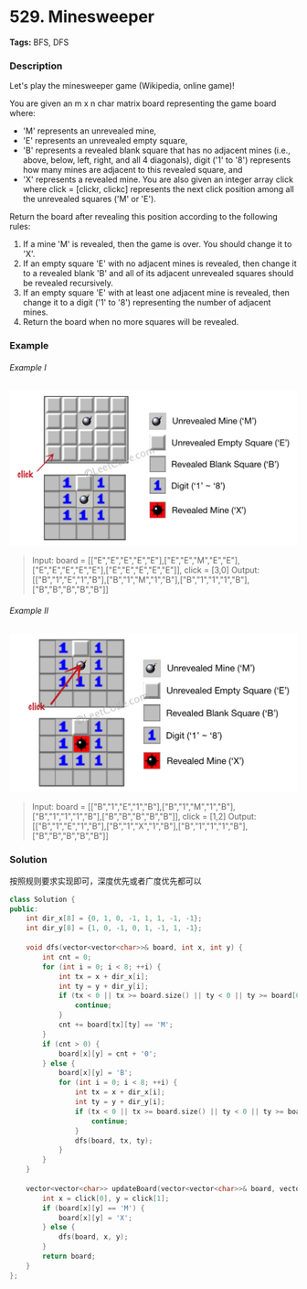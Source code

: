 # 529. Minesweeper

**Tags:** BFS, DFS

### Description

Let's play the minesweeper game (Wikipedia, online game)!

You are given an m x n char matrix board representing the game board where:

- 'M' represents an unrevealed mine,
- 'E' represents an unrevealed empty square,
- 'B' represents a revealed blank square that has no adjacent mines (i.e., above, below, left, right, and all 4 diagonals),
digit ('1' to '8') represents how many mines are adjacent to this revealed square, and
- 'X' represents a revealed mine.
You are also given an integer array click where click = [clickr, clickc] represents the next click position among all the unrevealed squares ('M' or 'E').

Return the board after revealing this position according to the following rules:

1. If a mine 'M' is revealed, then the game is over. You should change it to 'X'.
2. If an empty square 'E' with no adjacent mines is revealed, then change it to a revealed blank 'B' and all of its adjacent unrevealed squares should be revealed recursively.
3. If an empty square 'E' with at least one adjacent mine is revealed, then change it to a digit ('1' to '8') representing the number of adjacent mines.
4. Return the board when no more squares will be revealed.

### Example

###### Example I

![](./untitled.jpeg)

> Input: board = [["E","E","E","E","E"],["E","E","M","E","E"],["E","E","E","E","E"],["E","E","E","E","E"]], click = [3,0]
> Output: [["B","1","E","1","B"],["B","1","M","1","B"],["B","1","1","1","B"],["B","B","B","B","B"]]

###### Example II

![](./untitled-2.jpeg)

> Input: board = [["B","1","E","1","B"],["B","1","M","1","B"],["B","1","1","1","B"],["B","B","B","B","B"]], click = [1,2]
> Output: [["B","1","E","1","B"],["B","1","X","1","B"],["B","1","1","1","B"],["B","B","B","B","B"]]

### Solution

按照规则要求实现即可，深度优先或者广度优先都可以

```c++
class Solution {
public:
    int dir_x[8] = {0, 1, 0, -1, 1, 1, -1, -1};
    int dir_y[8] = {1, 0, -1, 0, 1, -1, 1, -1};

    void dfs(vector<vector<char>>& board, int x, int y) {
        int cnt = 0;
        for (int i = 0; i < 8; ++i) {
            int tx = x + dir_x[i];
            int ty = y + dir_y[i];
            if (tx < 0 || tx >= board.size() || ty < 0 || ty >= board[0].size()) {
                continue;
            }
            cnt += board[tx][ty] == 'M';
        }
        if (cnt > 0) {
            board[x][y] = cnt + '0';
        } else {
            board[x][y] = 'B';
            for (int i = 0; i < 8; ++i) {
                int tx = x + dir_x[i];
                int ty = y + dir_y[i];
                if (tx < 0 || tx >= board.size() || ty < 0 || ty >= board[0].size() || board[tx][ty] != 'E') {
                    continue;
                }
                dfs(board, tx, ty);
            }
        }
    }

    vector<vector<char>> updateBoard(vector<vector<char>>& board, vector<int>& click) {
        int x = click[0], y = click[1];
        if (board[x][y] == 'M') {
            board[x][y] = 'X';
        } else {
            dfs(board, x, y);
        }
        return board;
    }
};
```
